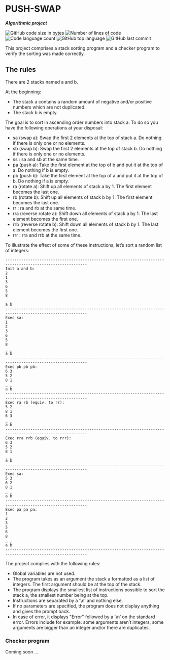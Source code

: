 <h1 align="left">
	PUSH-SWAP
</h1>
<p align="left">
	<b><i>Algorithmic project</i></b><br>
</p>

<p align="left">
	<img alt="GitHub code size in bytes" src="https://img.shields.io/github/languages/code-size/psimarro-g/push_swap?color=lightblue" />
	<img alt="Number of lines of code" src="https://img.shields.io/tokei/lines/github/psimarro-g/push_swap?color=critical" />
	<img alt="Code language count" src="https://img.shields.io/github/languages/count/psimarro-g/push_swap?color=yellow" />
	<img alt="GitHub top language" src="https://img.shields.io/github/languages/top/psimarro-g/push_swap?color=blue" />
	<img alt="GitHub last commit" src="https://img.shields.io/github/last-commit/psimarro-g/push_swap?color=green" />
</p>

This project comprises a stack sorting program and a checker program to verify the sorting was made correctly.
## The rules
 
There are 2 stacks named a and b.

At the beginning:

- The stack a contains a random amount of negative and/or positive numbers
  which are not duplicated.
- The stack b is empty.

The goal is to sort in ascending order numbers into stack a. To do so you have the
following operations at your disposal:

- sa (swap a): Swap the first 2 elements at the top of stack a.
Do nothing if there is only one or no elements.
- sb (swap b): Swap the first 2 elements at the top of stack b.
Do nothing if there is only one or no elements.
- ss : sa and sb at the same time.
- pa (push a): Take the first element at the top of b and put it at the top of a.
Do nothing if b is empty.
- pb (push b): Take the first element at the top of a and put it at the top of b.
Do nothing if a is empty.
- ra (rotate a): Shift up all elements of stack a by 1.
The first element becomes the last one.
- rb (rotate b): Shift up all elements of stack b by 1.
The first element becomes the last one.
- rr : ra and rb at the same time.
- rra (reverse rotate a): Shift down all elements of stack a by 1.
The last element becomes the first one.
- rrb (reverse rotate b): Shift down all elements of stack b by 1.
The last element becomes the first one.
- rrr : rra and rrb at the same time.

To illustrate the effect of some of these instructions, let’s sort a random list of integers:
```console
----------------------------------------------------------------------------------------------------------
Init a and b:
2
1
3
6
5
8
_ _
a b
----------------------------------------------------------------------------------------------------------
Exec sa:
1
2
3
6
5
8
_ _
a b
----------------------------------------------------------------------------------------------------------
Exec pb pb pb:
6 3
5 2
8 1
_ _
a b
----------------------------------------------------------------------------------------------------------
Exec ra rb (equiv. to rr):
5 2
8 1
6 3
_ _
a b
----------------------------------------------------------------------------------------------------------
Exec rra rrb (equiv. to rrr):
6 3
5 2
8 1
_ _
a b
----------------------------------------------------------------------------------------------------------
Exec sa:
5 3
6 2
8 1
_ _
a b
----------------------------------------------------------------------------------------------------------
Exec pa pa pa:
1
2
3
5
6
8
_ _
a b
----------------------------------------------------------------------------------------------------------
```
The project complies with the following rules:

- Global variables are not used.
- The program takes as an argument the stack
a formatted as a list of integers. The first argument should be at the top of the
stack.
- The program displays the smallest list of instructions possible to sort the stack
a, the smallest number being at the top.
- Instructions are separated by a ’\n’ and nothing else.
- If no parameters are specified, the program does not display anything and gives the
prompt back.
- In case of error, it displays "Error" followed by a ’\n’ on the standard error.
Errors include for example: some arguments aren’t integers, some arguments are
bigger than an integer and/or there are duplicates.

### Checker program

Coming soon ...
